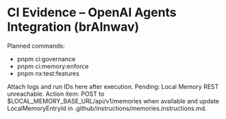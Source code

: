 # CI Evidence – OpenAI Agents Integration (brAInwav)

Planned commands:
- pnpm ci:governance
- pnpm ci:memory:enforce
- pnpm nx:test:features

Attach logs and run IDs here after execution.
Pending: Local Memory REST unreachable. Action item: POST to $LOCAL_MEMORY_BASE_URL/api/v1/memories when available and update LocalMemoryEntryId in .github/instructions/memories.instructions.md.

